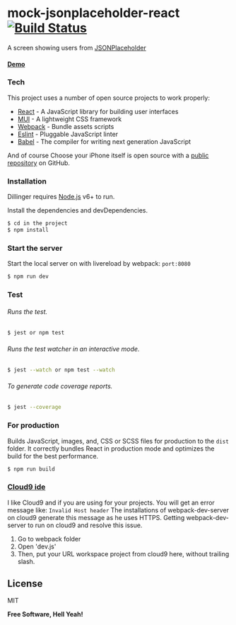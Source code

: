 # mock-jsonplaceholder-react [![Build Status](https://travis-ci.org/PyColors/micro-service.svg?branch=master)](https://travis-ci.org/PyColors/mock-jsonplaceholder-react)

A screen showing users from [JSONPlaceholder](https://jsonplaceholder.typicode.com/)
#### [Demo](http://i-contract-pycolors.c9users.io:8080/)
### Tech

This project uses a number of open source projects to work properly:

* [React] - A JavaScript library for building user interfaces
* [MUI] - A lightweight CSS framework 
* [Webpack] - Bundle assets scripts
* [Eslint] - Pluggable JavaScript linter
* [Babel] - The compiler for writing next generation JavaScript

And of course Choose your iPhone itself is open source with a [public repository][dill]
 on GitHub.

### Installation

Dillinger requires [Node.js](https://nodejs.org/) v6+ to run.

Install the dependencies and devDependencies.

```sh
$ cd in the project
$ npm install
```

### Start the server

Start the local server on with livereload by webpack: `port:8080`

```sh
$ npm run dev
```

### Test

###### Runs the test.

```sh
$ jest or npm test
```

###### Runs the test watcher in an interactive mode.

```sh
$ jest --watch or npm test --watch
```

###### To generate code coverage reports.

```sh
$ jest --coverage
```

### For production

Builds JavaScript, images, and, CSS or SCSS files for production to the `dist` folder.
It correctly bundles React in production mode and optimizes the build for the best performance.

```sh
$ npm run build
```
 
### [Cloud9 ide](https://ide.c9.io)
I like Cloud9 and if you are using for your projects. You will get an error message like:  ```Invalid Host header```
The installations of webpack-dev-server on cloud9 generate this message as he uses HTTPS.
Getting webpack-dev-server to run on cloud9 and resolve this issue.
1. Go to webpack folder
2. Open 'dev.js'
3. Then, put your URL workspace project from cloud9 here, without trailing slash.

License
----

MIT

**Free Software, Hell Yeah!**

[//]: # 
   [dill]: <https://github.com/PyColors/micro-service>
   [git-repo-url]: <https://github.com/PyColors/choose-your-iPhone>
   [React]: <https://github.com/facebook/react>
   [MUI]: <https://github.com/muicss/mui>
   [Webpack]: <https://github.com/webpack/webpack>
   [Eslint]: <https://eslint.org/>
   [Babel]: <https://babeljs.io/>
   
  
